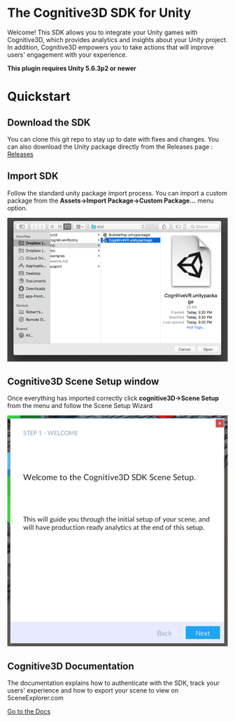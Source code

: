 The Cognitive3D SDK for Unity
=========
Welcome!  This SDK allows you to integrate your Unity games with Cognitive3D, which provides analytics and insights about your Unity project.  In addition, Cognitive3D empowers you to take actions that will improve users' engagement with your experience.

**This plugin requires Unity 5.6.3p2 or newer**

Quickstart
=========
## Download the SDK
You can clone this git repo to stay up to date with fixes and changes. You can also download the Unity package directly from the Releases page : [Releases](https://github.com/CognitiveVR/cvr-sdk-unity/releases)

## Import SDK
Follow the standard unity package import process. You can import a custom package from the **Assets->Import Package->Custom Package...** menu option.

![Importing the Custom Package for the Cognitive3D SDK](doc/25_import_custom_package_bubblepop.png)


## Cognitive3D Scene Setup window
Once everything has imported correctly click **cognitive3D->Scene Setup** from the menu and follow the Scene Setup Wizard

![cognitiveVR scene Popup](doc/init-wizard.png)


## Cognitive3D Documentation
The documentation explains how to authenticate with the SDK, track your users' experience and how to export your scene to view on SceneExplorer.com

[Go to the Docs](http://docs.cognitive3d.com/unity/get-started/)
